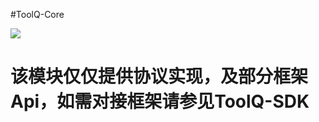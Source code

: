 #ToolQ-Core

![](https://img.shields.io/badge/Java-1.8-green.svg)

# 该模块仅仅提供协议实现，及部分框架Api，如需对接框架请参见ToolQ-SDK
